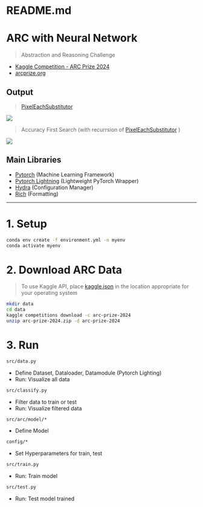 # README.md

# ARC with Neural Network

> Abstraction and Reasoning Challenge

- [Kaggle Competition - ARC Prize 2024](https://www.kaggle.com/competitions/arc-prize-2024/data
)
- [arcprize.org](https://arcprize.org/)

## Output
> [PixelEachSubstitutor](https://raw.githubusercontent.com/star14ms/ARC-with-Neural-Network/main/output/images/PixelEachSubstitutor.3_depth.gv.png)


![](./output/images/PixelEachSubstitutor.png)

> Accuracy First Search (with recurrsion of [PixelEachSubstitutor](https://raw.githubusercontent.com/star14ms/ARC-with-Neural-Network/main/output/images/PixelEachSubstitutor.3_depth.gv.png)
)

![](./output/images/Accuracy_First_Search.gif)

## Main Libraries
- [Pytorch](https://pytorch.org/tutorials/) (Machine Learning Framework)
- [Pytorch Lightning](https://lightning.ai/docs/pytorch/stable/) (Lightweight PyTorch Wrapper)
- [Hydra](https://hydra.cc/docs/intro/) (Configuration Manager)
- [Rich](https://github.com/Textualize/rich) (Formatting)

---

# 1. Setup

```zsh
conda env create -f environment.yml -n myenv
conda activate myenv
```

# 2. Download ARC Data

> To use Kaggle API, place [kaggle.json](https://github.com/Kaggle/kaggle-api/blob/main/docs/README.md#api-credentials) in the location appropriate for your operating system

```zsh
mkdir data
cd data
kaggle competitions download -c arc-prize-2024
unzip arc-prize-2024.zip -d arc-prize-2024
```

# 3. Run
```zsh
src/data.py 
```
- Define Dataset, Dataloader, Datamodule (Pytorch Lighting)
- Run: Visualize all data

```zsh
src/classify.py
```
- Filter data to train or test
- Run: Visualize filtered data

```zsh
src/arc/model/*
```
- Define Model

```zsh
config/*
```
- Set Hyperparameters for train, test

```zsh
src/train.py
```
- Run: Train model

```zsh
src/test.py
```
- Run: Test model trained
